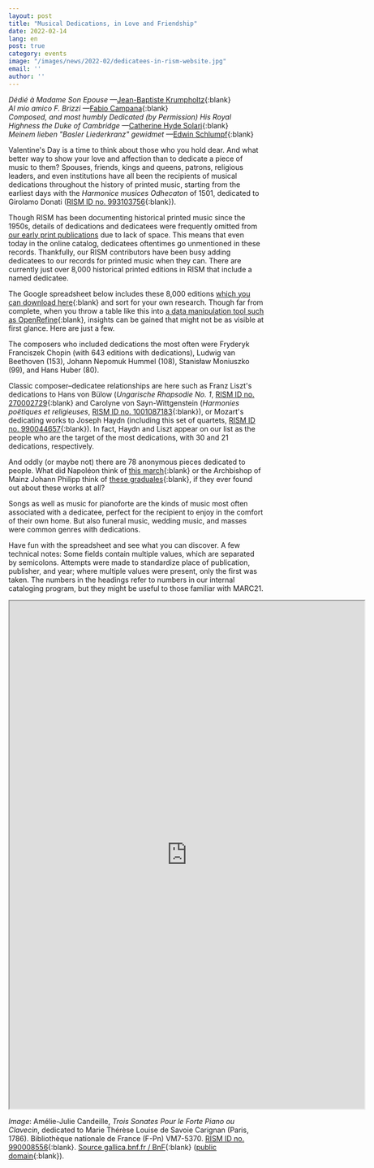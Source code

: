 ```yaml
---
layout: post
title: "Musical Dedications, in Love and Friendship"
date: 2022-02-14
lang: en
post: true
category: events
image: "/images/news/2022-02/dedicatees-in-rism-website.jpg"
email: ''
author: ''
---
```


_Dédié à Madame Son Epouse_ —[Jean-Baptiste Krumpholtz](https://opac.rism.info/search?id=990035628&View=rism){:blank}  
_Al mio amico F. Brizzi_ —[Fabio Campana](https://opac.rism.info/search?id=1001183290&View=rism){:blank}   
_Composed, and most humbly Dedicated (by Permission) His Royal Highness the Duke of Cambridge_ —[Catherine Hyde Solari](https://opac.rism.info/search?id=1001183872&View=rism){:blank}   
_Meinem lieben "Basler Liederkranz" gewidmet_ —[Edwin Schlumpf](https://opac.rism.info/search?id=403001952&View=rism){:blank}   

Valentine's Day is a time to think about those who you hold dear. And what better way to show your love and affection than to dedicate a piece of music to them? Spouses, friends, kings and queens, patrons, religious leaders, and even institutions have all been the recipients of musical dedications throughout the history of printed music, starting from the earliest days with the _Harmonice musices Odhecaton_ of 1501, dedicated to Girolamo Donati ([RISM ID no. 993103756](https://opac.rism.info/search?id=993103756&View=rism){:blank}).  

Though RISM has been documenting historical printed music since the 1950s, details of dedications and dedicatees were frequently omitted from [our early print publications](/publications.html#series-a-inventories-of-musical-sources) due to lack of space. This means that even today in the online catalog, dedicatees oftentimes go unmentioned in these records. Thankfully, our RISM contributors have been busy adding dedicatees to our records for printed music when they can. There are currently just over 8,000 historical printed editions in RISM that include a named dedicatee.  

The Google spreadsheet below includes these 8,000 editions [which you can download here](https://docs.google.com/spreadsheets/d/1kT4bJEkS4kAtmz_LLobqtqq17sxwAkxUJzD9SiyAcrA/edit?usp=sharing){:blank}  and sort for your own research. Though far from complete, when you throw a table like this into [a data manipulation tool such as OpenRefine](https://openrefine.org/){:blank}, insights can be gained that might not be as visible at first glance. Here are just a few.  

The composers who included dedications the most often were Fryderyk Franciszek Chopin (with 643 editions with dedications), Ludwig van Beethoven (153), Johann Nepomuk Hummel (108), Stanisław Moniuszko (99), and Hans Huber (80).  

Classic composer–dedicatee relationships are here such as Franz Liszt's dedications to Hans von Bülow (_Ungarische Rhapsodie No. 1_, [RISM ID no. 270002729](https://opac.rism.info/search?id=270002729&View=rism){:blank}  and Carolyne von Sayn-Wittgenstein (_Harmonies poëtiques et religieuses_, [RISM ID no. 1001087183](https://opac.rism.info/search?id=1001087183&View=rism){:blank}), or Mozart's dedicating works to Joseph Haydn (including this set of quartets, [RISM ID no. 990044657](https://opac.rism.info/search?id=990044657&View=rism){:blank}). In fact, Haydn and Liszt appear on our list as the people who are the target of the most dedications, with 30 and 21 dedications, respectively.  

And oddly (or maybe not) there are 78 anonymous pieces dedicated to people. What did Napoléon think of [this march](https://opac.rism.info/search?id=990071499&View=rism){:blank} or the Archbishop of Mainz Johann Philipp think of [these graduales](https://opac.rism.info/search?id=1000000498&View=rism){:blank}, if they ever found out about these works at all?  

Songs as well as music for pianoforte are the kinds of music most often associated with a dedicatee, perfect for the recipient to enjoy in the comfort of their own home. But also funeral music, wedding music, and masses were common genres with dedications.  

Have fun with the spreadsheet and see what you can discover. A few technical notes: Some fields contain multiple values, which are separated by semicolons. Attempts were made to standardize place of publication, publisher, and year; where multiple values were present, only the first was taken. The numbers in the headings refer to numbers in our internal cataloging program, but they might be useful to those familiar with MARC21.

<iframe src="https://docs.google.com/spreadsheets/d/e/2PACX-1vQ5xx_6Ypr-M0htsotfO6aBXoTJbKvMIxQQPYRJNzMlrnqZ8_3T-NX29keLAt0PMAuyslJRJTRS4BLS/pubhtml?widget=true&amp;headers=false" width="700" height="1000"></iframe>  

_Image_: Amélie-Julie Candeille, _Trois Sonates Pour le Forte Piano ou Clavecin_, dedicated to  Marie Thérèse Louise de Savoie Carignan (Paris, 1786). Bibliothèque nationale de France (F-Pn) VM7-5370. [RISM ID no. 990008556](https://opac.rism.info/search?id=990008556&View=rism){:blank}. [Source gallica.bnf.fr / BnF](https://gallica.bnf.fr/ark:/12148/bpt6k1167218m){:blank} ([public domain](https://gallica.bnf.fr/edit/und/conditions-dutilisation-des-contenus-de-gallica){:blank}).  

